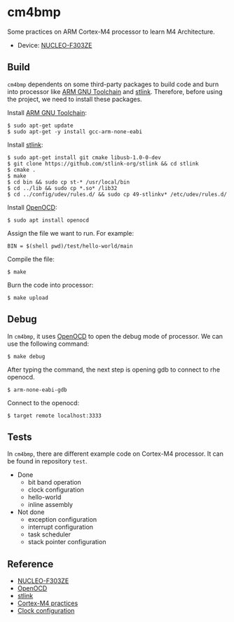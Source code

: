 # cm4bmp
Some practices on ARM Cortex-M4 processor to learn M4 Architecture.
- Device: [NUCLEO-F303ZE](https://www.st.com/en/evaluation-tools/nucleo-f303ze.html)

## Build
`cm4bmp` dependents on some third-party packages to build code and burn into processor like [ARM GNU Toolchain](https://developer.arm.com/Tools%20and%20Software/GNU%20Toolchain) and [stlink](https://github.com/stlink-org/stlink). Therefore, before using the project, we need to install these packages.

Install [ARM GNU Toolchain](https://developer.arm.com/Tools%20and%20Software/GNU%20Toolchain):
```shell
$ sudo apt-get update
$ sudo apt-get -y install gcc-arm-none-eabi
```

Install [stlink](https://github.com/stlink-org/stlink):
```shell
$ sudo apt-get install git cmake libusb-1.0-0-dev
$ git clone https://github.com/stlink-org/stlink && cd stlink
$ cmake .
$ make
$ cd bin && sudo cp st-* /usr/local/bin
$ cd ../lib && sudo cp *.so* /lib32
$ cd ../config/udev/rules.d/ && sudo cp 49-stlinkv* /etc/udev/rules.d/
```

Install [OpenOCD](https://openocd.org/):
```shell
$ sudo apt install openocd
```

Assign the file we want to run. For example:
```
BIN = $(shell pwd)/test/hello-world/main
```

Compile the file:
```shell
$ make
```

Burn the code into processor:
```shell
$ make upload
```

## Debug
In `cm4bmp`, it uses [OpenOCD](https://openocd.org/) to open the debug mode of processor. We can use the following command:
```shell
$ make debug
```

After typing the command, the next step is opening gdb to connect to rhe openocd.
```shell
$ arm-none-eabi-gdb
```

Connect to the openocd:
```shell
$ target remote localhost:3333
```

## Tests
In `cm4bmp`, there are different example code on Cortex-M4 processor. It can be found in repository `test`.
- Done
  - bit band operation
  - clock configuration
  - hello-world
  - inline assembly
- Not done
  - exception configuration
  - interrupt configuration
  - task scheduler
  - stack pointer configuration

## Reference
- [NUCLEO-F303ZE](https://www.st.com/en/evaluation-tools/nucleo-f303ze.html)
- [OpenOCD](https://openocd.org/)
- [stlink](https://github.com/stlink-org/stlink)
- [Cortex-M4 practices](https://hackmd.io/@Risheng/cm4bmp)
- [Clock configuration](https://hackmd.io/@Risheng/cm4-clock)
